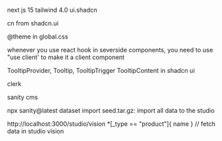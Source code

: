 next js 15
tailwind 4.0
ui.shadcn

cn from shadcn.ui

@theme in global.css

whenever you use react hook in severside components, you need to use "use client' to make it a client component

TooltipProvider,
Tooltip,
TooltipTrigger
TooltipContent in shadcn ui

clerk

sanity cms

npx sanity@latest dataset import seed.tar.gz: import all data to the studio

http://localhost:3000/studio/vision
*[_type == "product"]{
  name
} // fetch data in studio vision
